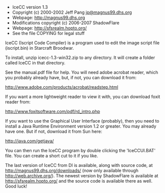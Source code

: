 * IceCC version 1.3
* Copyright (c) 2000-2002 Jeff Pang <jp@magnus99.dhs.org>
* Webpage: http://magnus99.dhs.org
* Modifications copyright (c) 2006-2007 ShadowFlare
* Webpage: http://sfsrealm.hopto.org/
* See the file COPYING for legal stuff


IceCC (Iscript Code Compiler) is a program used to edit the image script 
file (iscript.bin) in Starcraft Broodwar.


To install, unzip icecc-1.3-win32.zip to any directory. It will 
create a folder called IceCC in that directory.

See the manual.pdf file for help. You will need adobe acrobat reader, which 
you probably already have, but, if not, you can download it from:

http://www.adobe.com/products/acrobat/readstep.html

If you want a more lightweight reader to view it with, you can download
foxit reader from:

http://www.foxitsoftware.com/pdf/rd_intro.php

If you want to use the Graphical User Interface (probably), then you need 
to install a Java Runtime Environment version 1.2 or greater. You may 
already have one. But if not, download it from Sun here:

http://java.com/getjava/

You can then run the IceCC program by double clicking the 'IceCCUI.BAT' 
file. You can create a short cut to it if you like.

The last version of IceCC from DI is available, along with source code,
at http://magnus99.dhs.org/downloads/ (now only available through
http://web.archive.org/). The newest version by ShadowFlare is available
at http://sfsrealm.hopto.org/ and the source code is available there
as well. Good luck!
